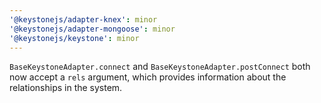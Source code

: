 ```yaml
---
'@keystonejs/adapter-knex': minor
'@keystonejs/adapter-mongoose': minor
'@keystonejs/keystone': minor
---
```


`BaseKeystoneAdapter.connect` and `BaseKeystoneAdapter.postConnect` both now accept a `rels` argument, which provides information about the relationships in the system.
